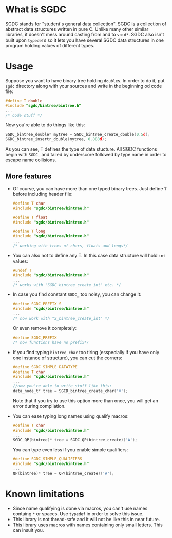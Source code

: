 # What is SGDC
SGDC stands for "student's general data collection". SGDC is a collection of abstract data structures written in pure C. Unlike many other similar libraries, it doesn't mess around casting from and to `void*`. SGDC also isn't built upon `typedef`s so it lets you have several SGDC data structures in one program holding values of different types.

# Usage
Suppose you want to have binary tree holding `double`s. In order to do it, put `sgdc` directory along with your sources and write in the beginning od code file:
```C
#define T double
#include "sgdc/bintree/bintree.h"
...
/* code stuff */
```
Now you're able to do things like this:
```C
SGDC_bintree_double* mytree = SGDC_bintree_create_double(0.5d);
SGDC_bintree_insertr_double(mytree, 0.888d);
```
As you can see, T defines the type of data stucture. All SGDC functions begin with `SGDC_` and tailed by underscore followed by type name in order to escape name collisions.

## More features
* Of course, you can have more than one typed binary trees. Just define `T` before including header file:

  ````C
  #define T char
  #include "sgdc/bintree/bintree.h"

  #define T float
  #include "sgdc/bintree/bintree.h"

  #define T long
  #include "sgdc/bintree/bintree.h"
  ...
  /* working with trees of chars, floats and longs*/
  ````

* You can also not to define any T. In this case data structure will hold `int` values:

  ````C
  #undef T
  #include "sgdc/bintree/bintree.h"
  ...
  /* works with "SGDC_bintree_create_int" etc. */
  ````

* In case you find constant `SGDC_` too noisy, you can change it:

  ````C
  #define SGDC_PREFIX S
  #include "sgdc/bintree/bintree.h"
  ...
  /* now work with "S_bintree_create_int" */
  ````

    Or even remove it completely:

  ````C
  #define SGDC_PREFIX
  /* now functions have no prefix*/
  ````

* If you find typing `bintree_char` too tiring (esspecially if you have only one instance of structure), you can cut the corners:

  ````C
  #define SGDC_SIMPLE_DATATYPE
  #define T char
  #include "sgdc/bintree/bintree.h"
  ...
  //now you're able to write stuff like this:
  data_node_t* tree = SGCD_bintree_create_char('☺');
  ````
  
  Note that if you try to use this option more than once, you will get an error during compilation.

* You can ease typing long names using qualify macros:

  ````C
  #define T char
  #include "sgdc/bintree/bintree.h"
  ...
  SGDC_QP(bintree)* tree = SGDC_QP(bintree_create)('A');
  ````

    You can type even less if you enable simple qualifiers:
    
  ````C
  #define SGDC_SIMPLE_QUALIFIERS
  #include "sgdc/bintree/bintree.h"
  ...
  QP(bintree)* tree = QP(bintree_create)('A');
  ````

# Known limitations
* Since name qualifying is done via macros, you can't use names containg `*` or spaces. Use `typedef` in order to solve this issue.
* This library is not thread-safe and it will not be like this in near future.
* This library uses macros with names containing only small letters. This can insult you.
